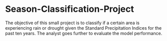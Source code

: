# Season-Classification-Project
The objective of this small project is to classify if a certain area is experiencing rain or drought given the Standard Precipitation Indices for the past ten years. The analyst goes further to evaluate the model performance.
